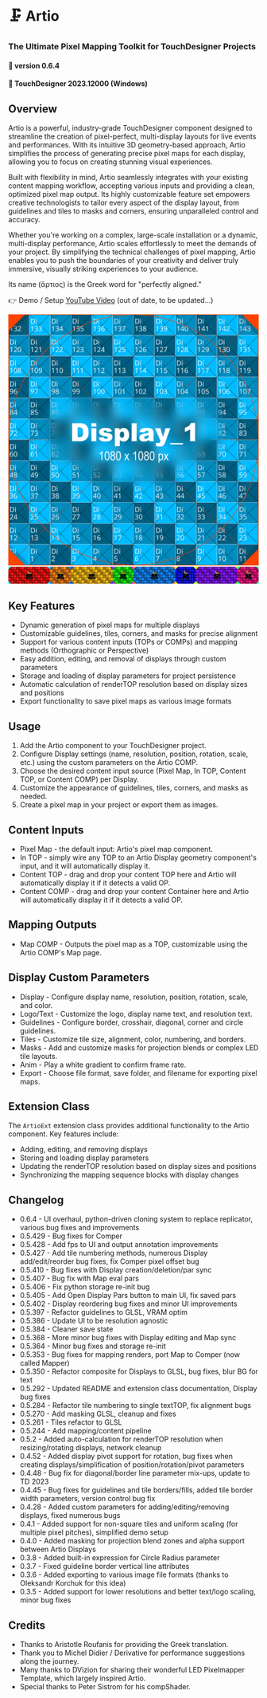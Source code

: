 # :clamp: Artio
### The Ultimate Pixel Mapping Toolkit for TouchDesigner Projects
#### :floppy_disk: version 0.6.4
#### :floppy_disk: TouchDesigner 2023.12000 (Windows)
## Overview 
Artio is a powerful, industry-grade TouchDesigner component designed to streamline the creation of pixel-perfect, multi-display layouts for live events and performances. With its intuitive 3D geometry-based approach, Artio simplifies the process of generating precise pixel maps for each display, allowing you to focus on creating stunning visual experiences.

Built with flexibility in mind, Artio seamlessly integrates with your existing content mapping workflow, accepting various inputs and providing a clean, optimized pixel map output. Its highly customizable feature set empowers creative technologists to tailor every aspect of the display layout, from guidelines and tiles to masks and corners, ensuring unparalleled control and accuracy.

Whether you're working on a complex, large-scale installation or a dynamic, multi-display performance, Artio scales effortlessly to meet the demands of your project. By simplifying the technical challenges of pixel mapping, Artio enables you to push the boundaries of your creativity and deliver truly immersive, visually striking experiences to your audience.

Its name (ἄρτιος) is the Greek word for "perfectly aligned."

:point_right: Demo / Setup [YouTube Video](https://youtu.be/lP9wXwb6uHA) (out of date, to be updated...)

![Artio Single Raster](/img/Display_1.png)
![Artio Multiple Rasters](/img/render1.png)
## Key Features
- Dynamic generation of pixel maps for multiple displays
- Customizable guidelines, tiles, corners, and masks for precise alignment
- Support for various content inputs (TOPs or COMPs) and mapping methods (Orthographic or Perspective)
- Easy addition, editing, and removal of displays through custom parameters
- Storage and loading of display parameters for project persistence
- Automatic calculation of renderTOP resolution based on display sizes and positions
- Export functionality to save pixel maps as various image formats
## Usage
1. Add the Artio component to your TouchDesigner project.
2. Configure Display settings (name, resolution, position, rotation, scale, etc.) using the custom parameters on the Artio COMP.
3. Choose the desired content input source (Pixel Map, In TOP, Content TOP, or Content COMP) per Display.
4. Customize the appearance of guidelines, tiles, corners, and masks as needed.
5. Create a pixel map in your project or export them as images.
## Content Inputs
- Pixel Map - the default input: Artio's pixel map component.
- In TOP - simply wire any TOP to an Artio Display geometry component's input, and it will automatically display it.
- Content TOP - drag and drop your content TOP here and Artio will automatically display it if it detects a valid OP.
- Content COMP - drag and drop your content Container here and Artio will automatically display it if it detects a valid OP.
## Mapping Outputs
- Map COMP - Outputs the pixel map as a TOP, customizable using the Artio COMP's Map page.
## Display Custom Parameters
- Display - Configure display name, resolution, position, rotation, scale, and color.
- Logo/Text - Customize the logo, display name text, and resolution text.
- Guidelines - Configure border, crosshair, diagonal, corner and circle guidelines.
- Tiles - Customize tile size, alignment, color, numbering, and borders.
- Masks - Add and customize masks for projection blends or complex LED tile layouts.
- Anim - Play a white gradient to confirm frame rate.
- Export - Choose file format, save folder, and filename for exporting pixel maps.
## Extension Class
The `ArtioExt` extension class provides additional functionality to the Artio component. Key features include:
- Adding, editing, and removing displays
- Storing and loading display parameters
- Updating the renderTOP resolution based on display sizes and positions
- Synchronizing the mapping sequence blocks with display changes
## Changelog
- 0.6.4 - UI overhaul, python-driven cloning system to replace replicator, various bug fixes and improvements
- 0.5.429 - Bug fixes for Comper
- 0.5.428 - Add fps to UI and output annotation improvements
- 0.5.427 - Add tile numbering methods, numerous Display add/edit/reorder bug fixes, fix Comper pixel offset bug
- 0.5.410 - Bug fixes with Display creation/deletion/par sync
- 0.5.407 - Bug fix with Map eval pars
- 0.5.406 - Fix python storage re-init bug
- 0.5.405 - Add Open Display Pars button to main UI, fix saved pars
- 0.5.402 - Display reordering bug fixes and minor UI improvements
- 0.5.397 - Refactor guidelines to GLSL, VRAM optim
- 0.5.386 - Update UI to be resolution agnostic
- 0.5.384 - Cleaner save state
- 0.5.368 - More minor bug fixes with Display editing and Map sync
- 0.5.364 - Minor bug fixes and storage re-init
- 0.5.353 - Bug fixes for mapping renders, port Map to Comper (now called Mapper)
- 0.5.350 - Refactor composite for Displays to GLSL, bug fixes, blur BG for text
- 0.5.292 - Updated README and extension class documentation, Display bug fixes
- 0.5.284 - Refactor tile numbering to single textTOP, fix alignment bugs
- 0.5.270 - Add masking GLSL, cleanup and fixes
- 0.5.261 - Tiles refactor to GLSL
- 0.5.244 - Add mapping/content pipeline
- 0.5.2 - Added auto-calculation for renderTOP resolution when resizing/rotating displays, network cleanup
- 0.4.52 - Added display pivot support for rotation, bug fixes when creating displays/simplification of position/rotation/pivot parameters
- 0.4.48 - Bug fix for diagonal/border line parameter mix-ups, update to TD 2023
- 0.4.45 - Bug fixes for guidelines and tile borders/fills, added tile border width parameters, version control bug fix
- 0.4.28 - Added custom parameters for adding/editing/removing displays, fixed numerous bugs
- 0.4.1 - Added support for non-square tiles and uniform scaling (for multiple pixel pitches), simplified demo setup
- 0.4.0 - Added masking for projection blend zones and alpha support between Artio Displays
- 0.3.8 - Added built-in expression for Circle Radius parameter
- 0.3.7 - Fixed guideline border vertical line attributes
- 0.3.6 - Added exporting to various image file formats (thanks to Oleksandr Korchuk for this idea)
- 0.3.5 - Added support for lower resolutions and better text/logo scaling, minor bug fixes
## Credits
- Thanks to Aristotle Roufanis for providing the Greek translation.
- Thank you to Michel Didier / Derivative for performance suggestions along the journey.
- Many thanks to DVizion for sharing their wonderful LED Pixelmapper Template, which largely inspired Artio.
- Special thanks to Peter Sistrom for his compShader.